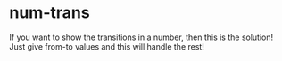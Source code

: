# num-trans
If you want to show the transitions in a number, then this is the solution! Just give from-to values and this will handle the rest!
